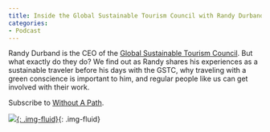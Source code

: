 ```yaml
---
title: Inside the Global Sustainable Tourism Council with Randy Durband
categories:
- Podcast
---
```


Randy Durband is the CEO of the [Global Sustainable Tourism Council](https://www.gstcouncil.org/en/). But what exactly do they do? We find out as Randy shares his experiences as a sustainable traveler before his days with the GSTC, why traveling with a green conscience is important to him, and regular people like us can get involved with their work.

Subscribe to [Without A Path](https://itunes.apple.com/us/podcast/without-a-path/id1037475413?l=es&mt=2).<!-- more -->

[![](https://withoutapath.com/wp-content/uploads/2017/02/Inside-the-Global-Sustainable-Tourism-Council-with-Randy-Durband.jpg){: .img-fluid}](https://withoutapath.com/wp-content/uploads/2017/02/Inside-the-Global-Sustainable-Tourism-Council-with-Randy-Durband.jpg){: .img-fluid}
